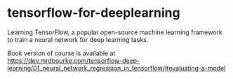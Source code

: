 # tensorflow-for-deeplearning
Learning TensorFlow, a popular open-source machine learning framework to train a neural network for deep learning tasks.

Book version of course is available at https://dev.mrdbourke.com/tensorflow-deep-learning/01_neural_network_regression_in_tensorflow/#evaluating-a-model
